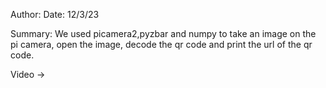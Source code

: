 Author:
Date: 12/3/23

Summary: We used picamera2,pyzbar and numpy to take an image on the pi camera, open the image, decode the qr code and print the url of the qr code.

Video -> 
